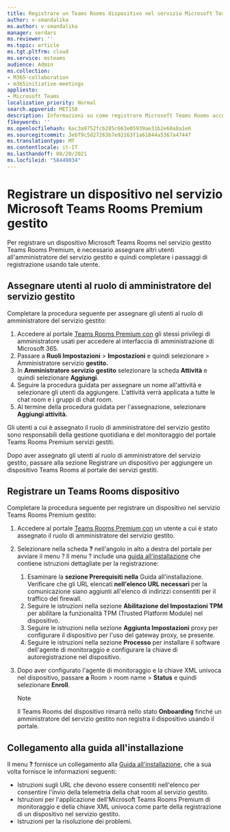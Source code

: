 ```yaml
---
title: Registrare un Teams Rooms dispositivo nel servizio Microsoft Teams Rooms Premium gestito
author: v-smandalika
ms.author: v-smandalika
manager: serdars
ms.reviewer: ''
ms.topic: article
ms.tgt.pltfrm: cloud
ms.service: msteams
audience: Admin
ms.collection:
- M365-collaboration
- m365initiative-meetings
appliesto:
- Microsoft Teams
localization_priority: Normal
search.appverid: MET150
description: Informazioni su come registrare Microsoft Teams Rooms account nel servizio Microsoft Teams Rooms Premium gestito.
f1keywords: ''
ms.openlocfilehash: 6ac3a9752fcb285c663e05939ae31b2e60a8a1e6
ms.sourcegitcommit: 3ebf9c5d27263b7e92163f1a61844a5367a4744f
ms.translationtype: MT
ms.contentlocale: it-IT
ms.lasthandoff: 08/20/2021
ms.locfileid: "58449034"
---
```

# <a name="enroll-a-device-in-the-microsoft-teams-rooms-premium-managed-service"></a>Registrare un dispositivo nel servizio Microsoft Teams Rooms Premium gestito

Per registrare un dispositivo Microsoft Teams Rooms nel servizio gestito Teams Rooms Premium, è necessario assegnare altri utenti all'amministratore del servizio gestito e quindi completare i passaggi di registrazione usando tale utente.

## <a name="assign-users-to-the-managed-service-administrator-role"></a>Assegnare utenti al ruolo di amministratore del servizio gestito

Completare la procedura seguente per assegnare gli utenti al ruolo di amministratore del servizio gestito:

1. Accedere al portale [Teams Rooms Premium con](https://portal.rooms.microsoft.com/) gli stessi privilegi di amministratore usati per accedere al interfaccia di amministrazione di Microsoft 365.
2. Passare a **Ruoli Impostazioni**  >  **Impostazioni** e quindi selezionare  >   Amministratore servizio **gestito.**
3. In **Amministratore servizio gestito** selezionare la scheda **Attività** e quindi selezionare **Aggiungi**.
4. Seguire la procedura guidata per assegnare un nome all'attività e selezionare gli utenti da aggiungere. L'attività verrà applicata a tutte le chat room e i gruppi di chat room.
5. Al termine della procedura guidata per l'assegnazione, selezionare **Aggiungi attività.**

Gli utenti a cui è assegnato il ruolo di amministratore del servizio gestito sono responsabili della gestione quotidiana e del monitoraggio del portale Teams Rooms Premium servizi gestiti.

Dopo aver assegnato gli utenti al ruolo di [](#enroll-a-teams-rooms-device) amministratore del servizio gestito, passare alla sezione Registrare un dispositivo per aggiungere un dispositivo Teams Rooms al portale dei servizi gestiti.

## <a name="enroll-a-teams-rooms-device"></a>Registrare un Teams Rooms dispositivo

Completare la procedura seguente per registrare un dispositivo nel servizio Teams Rooms Premium gestito:

1. Accedere al portale [Teams Rooms Premium con](https://portal.rooms.microsoft.com/) un utente a cui è stato assegnato il ruolo di amministratore del servizio gestito.
2. Selezionare nella scheda **?** nell'angolo in alto a destra del portale per avviare il menu ? Il menu ? include una [guida all'installazione](https://portal.rooms.microsoft.com/docs/MMR%20Monitoring%20Software%20Installation%20Guide%20Feb%202021.pdf) che contiene istruzioni dettagliate per la registrazione:

    1. Esaminare la **sezione Prerequisiti nella** Guida all'installazione. Verificare che gli URL elencati **nell'elenco URL necessari** per la comunicazione siano aggiunti all'elenco di indirizzi consentiti per il traffico del firewall.
    2. Seguire le istruzioni nella sezione **Abilitazione del Impostazioni TPM** per abilitare la funzionalità TPM (Trusted Platform Module) nel dispositivo.
    3. Seguire le istruzioni nella sezione **Aggiunta Impostazioni** proxy per configurare il dispositivo per l'uso del gateway proxy, se presente.
    4. Seguire le istruzioni nella sezione **Processo** per installare il software dell'agente di monitoraggio e configurare la chiave di autoregistrazione nel dispositivo.

3. Dopo aver configurato l'agente di monitoraggio e la chiave XML univoca nel dispositivo, passare **a** Room > room name > **Status** e quindi selezionare **Enroll**.

    > [!NOTE]
    > Il Teams Rooms del dispositivo rimarrà nello stato **Onboarding** finché un amministratore del servizio gestito non registra il dispositivo usando il portale.

## <a name="link-to-installation-guide"></a>Collegamento alla guida all'installazione

Il menu **?** fornisce un collegamento alla [Guida all'installazione,](https://portal.rooms.microsoft.com/docs/MMR%20Monitoring%20Software%20Installation%20Guide%20Feb%202021.pdf) che a sua volta fornisce le informazioni seguenti:

- Istruzioni sugli URL che devono essere consentiti nell'elenco per consentire l'invio della telemetria della chat room al servizio gestito.
- Istruzioni per l'applicazione dell'Microsoft Teams Rooms Premium di monitoraggio e della chiave XML univoca come parte della registrazione di un dispositivo nel servizio gestito.
- Istruzioni per la risoluzione dei problemi.
